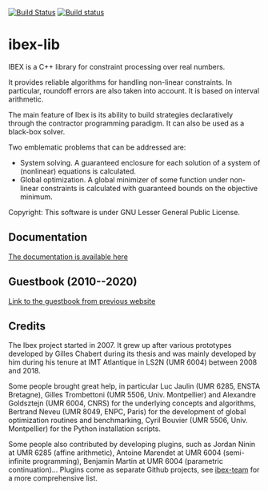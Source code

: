 [![Build Status](https://travis-ci.org/ibex-team/ibex-lib.svg?branch=master)](https://travis-ci.org/ibex-team/ibex-lib)
[![Build status](https://ci.appveyor.com/api/projects/status/9w1wxhvymsohs4gr/branch/master?svg=true)](https://ci.appveyor.com/project/Jordan08/ibex-lib-q0c47/branch/master)

ibex-lib
========
IBEX is a C++ library for constraint processing over real numbers.

It provides reliable algorithms for handling non-linear constraints. In particular, roundoff errors are also taken into account. It is based on interval arithmetic.

The main feature of Ibex is its ability to build strategies declaratively through the contractor programming paradigm. It can also be used as a black-box solver.

Two emblematic problems that can be addressed are:
- System solving. A guaranteed enclosure for each solution of a system of (nonlinear) equations is calculated.
- Global optimization. A global minimizer of some function under non-linear constraints is calculated with guaranteed bounds on the objective minimum.

Copyright: This software is under GNU Lesser General Public License.

Documentation
---------------

[The documentation is available here](http://ibex-team.github.io/ibex-lib/)

Guestbook (2010--2020)
---------------
[Link to the guestbook from previous website](https://ibex-team.github.io/ibex-lib/old/guestbook.html)

Credits
---------------
The Ibex project started in 2007. It grew up after various prototypes developed by Gilles Chabert during its thesis and was mainly developed by him during his tenure at IMT Atlantique in LS2N (UMR 6004) between 2008 and 2018.

Some people brought great help, in particular Luc Jaulin (UMR 6285, ENSTA Bretagne), Gilles Trombettoni (UMR 5506, Univ. Montpellier) and Alexandre Goldsztejn (UMR 6004, CNRS) for the underlying concepts and algorithms, Bertrand Neveu (UMR 8049, ENPC, Paris) for the development of global optimization routines and benchmarking, Cyril Bouvier (UMR 5506, Univ. Montpellier) for the Python installation scripts.

Some people also contributed by developing plugins, such as Jordan Ninin at UMR 6285 (affine arithmetic), Antoine Marendet at UMR 6004 (semi-infinite programming), Benjamin Martin at UMR 6004 (parametric continuation)... Plugins come as separate Github projects, see [ibex-team](https://github.com/ibex-team) for a more comprehensive list.
